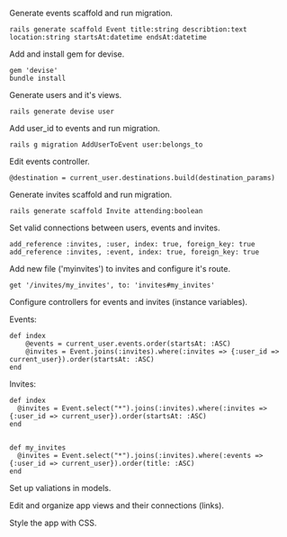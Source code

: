 Generate events scaffold and run migration.

```
rails generate scaffold Event title:string describtion:text location:string startsAt:datetime endsAt:datetime
```

Add and install gem for devise.

```
gem 'devise'
bundle install
```

Generate users and it's views.

```
rails generate devise user
```

Add user_id to events and run migration.

```
rails g migration AddUserToEvent user:belongs_to
```

Edit events controller.

```
@destination = current_user.destinations.build(destination_params)
```

Generate invites scaffold and run migration.

```
rails generate scaffold Invite attending:boolean
```

Set valid connections between users, events and invites.

```
add_reference :invites, :user, index: true, foreign_key: true
add_reference :invites, :event, index: true, foreign_key: true
```

Add new file ('myinvites') to invites and configure it's route.

```
get '/invites/my_invites', to: 'invites#my_invites'
```

Configure controllers for events and invites (instance variables).

Events:

```
def index
    @events = current_user.events.order(startsAt: :ASC)
    @invites = Event.joins(:invites).where(:invites => {:user_id => current_user}).order(startsAt: :ASC)
end
```

Invites:
```
def index
  @invites = Event.select("*").joins(:invites).where(:invites => {:user_id => current_user}).order(startsAt: :ASC)
end


def my_invites
  @invites = Event.select("*").joins(:invites).where(:events => {:user_id => current_user}).order(title: :ASC)
end
```

Set up valiations in models.

Edit and organize app views and their connections (links).

Style the app with CSS.
